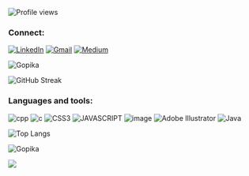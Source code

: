 

![Profile views](https://gpvc.arturio.dev/GopikaChandranAJ)
### Connect: 
[![LinkedIn](https://img.shields.io/badge/linkedin-00599C?style=for-the-badge&logo=linkedin&logoColor=white)](https://www.linkedin.com/in/gopika-chandran-a-j-137167229)
[![Gmail](https://img.shields.io/badge/Gmail-1a75ff?style=for-the-badge&logo=gmail&logoColor=white)](mailto:gopikachandranaj@gmail.com)
[![Medium](https://img.shields.io/badge/Medium-00599C?style=for-the-badge&logo=medium&logoColor=white)](https://medium.com/@funfauna14)

![Gopika](https://github-readme-stats.vercel.app/api?username=GopikaChandranAJ&show_icons=true&theme=github_dark)

![GitHub Streak](https://streak-stats.demolab.com/?user=GopikaChandranAJ&theme=holi-theme)

### Languages and tools: 
![cpp](https://img.shields.io/badge/C%2B%2B-00599C?style=for-the-badge&logo=c%2B%2B&logoColor=white)
![c](https://img.shields.io/badge/C-00599C?style=for-the-badge&logo=c&logoColor=white)
![CSS3](https://img.shields.io/badge/CSS3-1572B6?style=for-the-badge&logo=css3&logoColor=white)
![JAVASCRIPT](https://img.shields.io/badge/JavaScript-00599C?style=for-the-badge&logo=javascript&logoColor=F7DF1E)
![image](https://img.shields.io/badge/HTML5-00599C?style=for-the-badge&logo=html5&logoColor=white)
![Adobe Illustrator](https://img.shields.io/badge/adobe%20illustrator-00599C?style=for-the-badge&logo=adobe%20illustrator&logoColor=white)
![Java](https://img.shields.io/badge/java-00599C?style=for-the-badge&logo=java&logoColor=white)

 
![Top Langs](https://github-readme-stats.vercel.app/api/top-langs/?username=GopikaChandranAJ&layout=compact&theme=github_dark)


![Gopika](https://github-readme-activity-graph.cyclic.app/graph?username=GopikaChandranAJ&custom_title=Gopika%20ChandranAJ's%20Activity%20Graph&hide_border=true&theme=react-dark)

<img  src="https://github-profile-trophy.vercel.app/?username=GopikaChandranAJ&theme=algolia&margin-w=10&margin-h=10">
